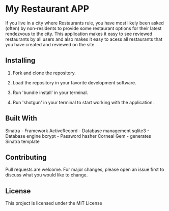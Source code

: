 # My Restaurant APP

If you live in a city where Restaurants rule, you have most likely been asked (often) by non-residents to provide some restaurant options for their latest rendezvous to the city.
This application makes it easy to see reviewed restaurants by all users and also makes it easy to acess all restaurants that you have created and reviewed on the site.

## Installing

1. Fork and clone the repository.

2. Load the repository in your favorite development software.

3. Run 'bundle install' in your terminal.

4. Run 'shotgun' in your terminal to start working with the application.

## Built With

Sinatra - Framework
ActiveRecord - Database management
sqlite3 - Database engine
bcrypt - Password hasher
Corneal Gem - generates Sinatra template

## Contributing

Pull requests are welcome. For major changes, please open an issue first to discuss what you would like to change.

## License

This project is licensed under the MIT License
